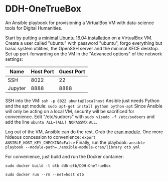 # DDH-OneTrueBox
An Ansible playbook for provisioning a VirtualBox VM with data-science tools for Digital Humanities.

Start by putting a [minimal Ubuntu 16.04 installation](https://help.ubuntu.com/community/Installation/MinimalCD) on a VirtualBox VM.
Create a user called "ubuntu" with password "ubuntu", forgo everything but basic system utilities, the OpenSSH server and the minimal XFCE desktop.
Set up port-forwarding on the VM in the "Advanced options" of the network settings:

| Name    | Host Port | Guest Port |
|---------|-----------|------------|
| SSH     | 8022      | 22         |
| Jupyter | 8888      | 8888       |

SSH into the VM: `ssh -p 8022 ubuntu@localhost`
Ansible just needs Python and the apt module: `sudo apt-get install python python-apt`
Since Ansible will only be acting on a local VM, security will be sacrificed for convenience.
Edit "/etc/sudoers" with `sudo visudo -f /etc/sudoers` and add the line `ubuntu ALL=(ALL) NOPASSWD:ALL`.

Log out of the VM, Ansible can do the rest. Grab the [cran module](https://github.com/yutannihilation/ansible-module-cran).
One more hideous concession to convenience: `export ANSIBLE_HOST_KEY_CHECKING=False`
Finally, run the playbook: `ansible-playbook --module-path=./ansible-module-cran/library otb.yml`

For convenience, just build and run the Docker container:

```
sudo docker build -t otb ddh-otb/DDH-OneTrueBox

sudo docker run --rm --net=host otb
```
